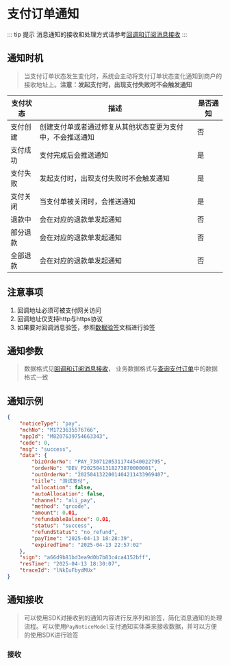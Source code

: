 # 支付订单通知
::: tip 提示
消息通知的接收和处理方式请参考[回调和订阅消息接收](../overview/调用说明.md)
:::
## 通知时机
> 当支付订单状态发生变化时，系统会主动将支付订单状态变化通知到商户的接收地址上。**注意：发起支付时，出现支付失败时不会触发通知**

| 支付状态 | 描述                            | 是否通知 |
|------|-------------------------------|------|
| 支付创建 | 创建支付单或者通过修复从其他状态变更为支付中，不会推送通知 | 否    |
| 支付成功 | 支付完成后会推送通知                    | 是    |
| 支付失败 | 发起支付时，出现支付失败时不会触发通知           | 是    |
| 支付关闭 | 当支付单被关闭时，会推送通知                | 是    |
| 退款中  | 会在对应的退款单发起通知                  | 否    |
| 部分退款 | 会在对应的退款单发起通知                  | 否    |
| 全部退款 | 会在对应的退款单发起通知                  | 否    |


## 注意事项
1. 回调地址必须可被支付网关访问
2. 回调地址仅支持http与https协议
3. 如果要对回调消息验签，参照[数据验签](../overview/签名规则.md)文档进行验签

## 通知参数
> 数据格式见[回调和订阅消息接收](../overview/调用说明.md)，
> 业务数据格式与[查询支付订单](../query/查询支付订单.md)中的数据格式一致

## 通知示例

```json
{
    "noticeType": "pay",
    "mchNo": "M1723635576766",
    "appId": "M8207639754663343",
    "code": 0,
    "msg": "success",
    "data": {
        "bizOrderNo": "PAY_73071205311744540022795",
        "orderNo": "DEV_P2025041318273870000001",
        "outOrderNo": "2025041322001404211433969407",
        "title": "测试支付",
        "allocation": false,
        "autoAllocation": false,
        "channel": "ali_pay",
        "method": "qrcode",
        "amount": 0.01,
        "refundableBalance": 0.01,
        "status": "success",
        "refundStatus": "no_refund",
        "payTime": "2025-04-13 18:28:39",
        "expiredTime": "2025-04-13 22:57:02"
    },
    "sign": "a66d9b81bd3ea9d0b7b83c4ca4152bff",
    "resTime": "2025-04-13 18:30:07",
    "traceId": "lNkIuFbydMUx"
}
```

## 通知接收
> 可以使用SDK对接收到的通知内容进行反序列和验签，简化消息通知的处理流程。可以使用`PayNoticeModel`支付通知实体类来接收数据，并可以方便的使用SDK进行验签

### 接收
```java

```
